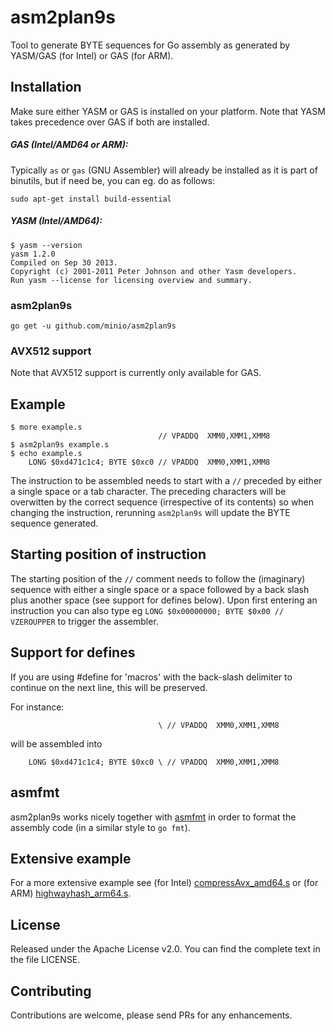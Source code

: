 
asm2plan9s
==========

Tool to generate BYTE sequences for Go assembly as generated by YASM/GAS (for Intel) or GAS (for ARM).

Installation
------------

Make sure either YASM or GAS is installed on your platform. Note that YASM takes precedence over GAS if both are installed. 

##### GAS (Intel/AMD64 or ARM):

Typically `as` or `gas` (GNU Assembler) will already be installed as it is part of binutils, but if need be, you can eg. do as follows:
```
sudo apt-get install build-essential
```

##### YASM (Intel/AMD64):

```
$ yasm --version
yasm 1.2.0
Compiled on Sep 30 2013.
Copyright (c) 2001-2011 Peter Johnson and other Yasm developers.
Run yasm --license for licensing overview and summary.
```

### asm2plan9s

 `go get -u github.com/minio/asm2plan9s`

### AVX512 support

Note that AVX512 support is currently only available for GAS.

Example
-------

```
$ more example.s
                                 // VPADDQ  XMM0,XMM1,XMM8
$ asm2plan9s example.s
$ echo example.s
    LONG $0xd471c1c4; BYTE $0xc0 // VPADDQ  XMM0,XMM1,XMM8
```

The instruction to be assembled needs to start with a `//` preceded by either a single space or a tab character.
The preceding characters will be overwitten by the correct sequence (irrespective of its contents) so when changing the instruction, rerunning `asm2plan9s` will update the BYTE sequence generated.

Starting position of instruction
--------------------------------

The starting position of the `//` comment needs to follow the (imaginary) sequence with either a single space or a space followed by a back slash plus another space (see support for defines below).
Upon first entering an instruction you can also type eg `LONG $0x00000000; BYTE $0x00 // VZEROUPPER` to trigger the assembler. 

Support for defines
-------------------

If you are using #define for 'macros' with the back-slash delimiter to continue on the next line, this will be preserved.

For instance:
```
                                 \ // VPADDQ  XMM0,XMM1,XMM8
```

will be assembled into

```
    LONG $0xd471c1c4; BYTE $0xc0 \ // VPADDQ  XMM0,XMM1,XMM8
```

asmfmt
------

asm2plan9s works nicely together with [asmfmt](https://github.com/klauspost/asmfmt) in order to format the assembly code (in a similar style to `go fmt`). 

Extensive example
-----------------

For a more extensive example see (for Intel) [compressAvx_amd64.s](https://github.com/minio/blake2b-simd/blob/master/compressAvx_amd64.s) or (for ARM) [highwayhash_arm64.s](https://github.com/minio/highwayhash/blob/master/highwayhash_arm64.s).

License
-------

Released under the Apache License v2.0. You can find the complete text in the file LICENSE.

Contributing
------------

Contributions are welcome, please send PRs for any enhancements.